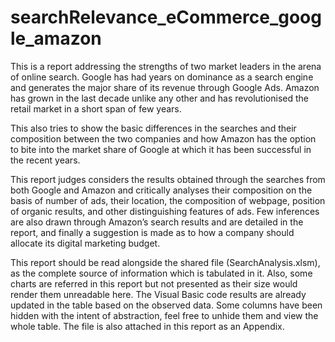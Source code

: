 # searchRelevance_eCommerce_google_amazon

This is a report addressing the strengths of two market leaders in the arena of online search. Google has had years on dominance as a search engine and generates the major share of its revenue through Google Ads. Amazon has grown in the last decade unlike any other and has revolutionised the retail market in a short span of few years. 

This also tries to show the basic differences in the searches and their composition between the two companies and how Amazon has the option to bite into the market share of Google at which it has been successful in the recent years.  

This report judges considers the results obtained through the searches from both Google and Amazon and critically analyses their composition on the basis of number of ads, their location, the composition of webpage, position of organic results, and other distinguishing features of ads. Few inferences are also drawn through Amazon’s search results and are detailed in the report, and finally a suggestion is made as to how a company should allocate its digital marketing budget. 

This report should be read alongside the shared file (SearchAnalysis.xlsm), as the complete source of information which is tabulated in it. Also, some charts are referred in this report but not presented as their size would render them unreadable here. The Visual Basic code results are already updated in the table based on the observed data. Some columns have been hidden with the intent of abstraction, feel free to unhide them and view the whole table. The file is also attached in this report as an Appendix.
